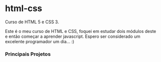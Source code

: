 # html-css
 Curso de HTML 5 e CSS 3.

Este é o meu curso de HTML e CSS, foquei em estudar dois módulos deste e então começar a aprender javascript. 
Espero ser considerado um excelente programador um dia... :)

### Principais Projetos
